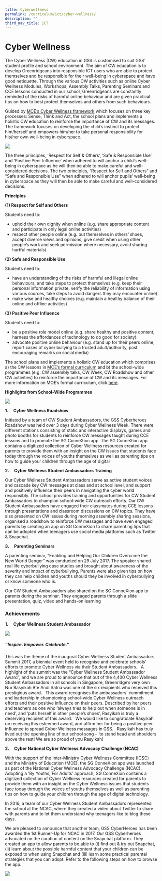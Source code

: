 ```yaml
---
title: Cyberwellness
permalink: /curriculum/ict/cyber-wellness/
description: ""
third_nav_title: ICT
---
```

# **Cyber Wellness**

The Cyber Wellness (CW) education in GSS is customised to suit GSS’ student profile and school environment. The aim of CW education is to develop Greenridgeans into responsible ICT users who are able to protect themselves and be responsible for their well-being in cyberspace and have good netiquette. Through the various CW activities such as online Cyber Wellness Modules, Workshops, Assembly Talks, Parenting Seminars and CCE lessons conducted in our school, Greenridgeans are constantly reminded of the risks of harmful online behaviour and are given practical tips on how to best protect themselves and others from such behaviours.

Guided by&nbsp;[MOE’s Cyber Wellness framework](https://www.moe.gov.sg/education/programmes/social-and-emotional-learning/cyber-wellness)&nbsp;which focuses on three key processes: Sense, Think and Act, the school plans and implements a holistic CW education to reinforce the importance of CW and its messages. The framework focuses on developing the child’s instinct to protect him/herself and empowers him/her to take personal responsibility for his/her own well-being in cyberspace.

![](/images/cyberwellness01.jpg)

The three principles, ‘Respect for Self &amp; Others’, ‘Safe &amp; Responsible Use’ and ‘Positive Peer Influence’ when adhered to will anchor a child’s well-being in cyberspace as he will then be able to make careful and well-considered decisions. The two principles, “Respect for Self and Others” and “Safe and Responsible Use” when adhered to will anchor pupils’ well-being in cyberspace as they will then be able to make careful and well-considered decisions.

**Principles**

**(1) Respect for Self and Others**

Students need to:

*   uphold their own dignity when online (e.g. share appropriate content and participate in only legal online activities)
*   respect other people online (e.g. put themselves in others’ shoes, accept diverse views and opinions, give credit when using other people’s work and seek permission where necessary, avoid sharing hurtful materials)


**(2) Safe and Responsible Use**

Students need to:

*   have an understanding of the risks of harmful and illegal online behaviours, and take steps to protect themselves (e.g. keep their personal information private, verify the reliability of information using various sources, take steps to avoid dangers they may encounter online)
*   make wise and healthy choices (e.g. maintain a healthy balance of their online and offline activities)


**(3) Positive Peer Influence**

Students need to:

*   be a positive role model online (e.g. share healthy and positive content, harness the affordances of technology to do good for society)
*   advocate positive online behaviour (e.g. stand up for their peers online, report cases of cyber bullying to a trusted adult/authority, post encouraging remarks on social media)


The school plans and implements a holistic CW education which comprises a) the CW lessons in&nbsp;[MOE’s formal curriculum](https://ictconnection.moe.edu.sg/cyber-wellness/cyber-wellness-101)&nbsp;and b) the school-wide programmes (e.g. CW assembly talks, CW Week, CW Roadshow and other CW activities) to reinforce the importance of CW and its messages. For more information on MOE’s formal curriculum, click&nbsp;[here](https://ictconnection.moe.edu.sg/cyber-wellness/cyber-wellness-101).

**Highlights from School-Wide Programmes**

![](/images/cyberwellness02.jpg)

**1.&nbsp;&nbsp;&nbsp;&nbsp; Cyber Wellness Roadshow**

Initiated by a team of CW Student Ambassadors, the GSS Cyberheroes Roadshow was held over 3 days during Cyber Wellness Week. There were different stations consisting of static and interactive displays, games and photo booths for students to reinforce CW messages taught during CCE lessons and to promote the SG ConneXion app. The SG ConneXion app contains a digitized collection of Cyber Wellness resources created for parents to provide them with an insight on the CW issues that students face today through the voices of youths themselves as well as parenting tips on how to guide your children through the age of digital








**2.&nbsp; &nbsp; &nbsp;Cyber Wellness Student Ambassadors Training**

Our Cyber Wellness Student Ambassadors serve as active student voices and cascade key CW messages at class and at school level, and support and positively influence their peers in navigating the cyber world responsibly. The school provides training and opportunities for CW Student Ambassadors to champion school-wide CW outreach efforts. Our CW Student Ambassadors have engaged their classmates during CCE lessons through presentations and classroom discussions on CW topics. They have also presented on CW issues during morning assembly sharing sessions, organised a roadshow to reinforce CW messages and have even engaged parents by creating an app on SG ConneXion to share parenting tips that can be adopted when teenagers use social media platforms such as Twitter &amp; Snapchat.

**3.&nbsp; &nbsp; &nbsp;Parenting Seminars**

A parenting seminar, “Enabling and Helping Our Children Overcome the New World Danger” was conducted on 29 July 2017. The speaker shared real life cyberbullying case studies and brought about awareness of the severity and impact of cyberbullying. Parents were also given tips on how they can help children and youths should they be involved in cyberbullying or know someone who is.

Our CW Student Ambassadors also shared on the SG ConneXion app to parents during the seminar. They engaged parents through a slide presentation, quiz, video and hands-on learning



### Achievements

**1.&nbsp; &nbsp; &nbsp;Cyber Wellness Student Ambassador**

![](/images/cyberwellness05.jpg)

##### “Inspire. Empower. Celebrate.”

This was the theme of the inaugural Cyber Wellness Student Ambassadors Summit 2017, a biennial event held to recognise and celebrate schools’ efforts to promote Cyber Wellness via their Student Ambassadors. &nbsp; A highlight of the summit was the “Cyber Wellness Student Ambassador Award”, and we are proud to announce that out of the 4,400 Cyber Wellness Student Ambassadors in all schools in Singapore, Greenridge’s very own Nur Rasyikah Bte Andi Satria was one of the six recipients who received this prestigious award. &nbsp; This award recognises the ambassadors’ commitment and leadership in championing school-wide Cyber Wellness outreach efforts and their positive influence on their peers. Described by her peers and teachers as one who ‘always tries to help out when someone is in need’, and ‘puts herself in other people’s shoes’, Rasyikah is truly a deserving recipient of this award. &nbsp; We would like to congratulate Rasyikah on receiving this esteemed award, and affirm her for being a positive peer influence to spread Cyber Wellness messages in GSS. &nbsp; Rasyikah has truly lived out the opening line of our school song – ‘to stand head and shoulders above the rest! We are so proud of you Rasyikah!


**2.&nbsp; &nbsp; &nbsp;Cyber National Cyber Wellness Advocacy Challenge (NCAC)**

With the support of the Inter-Ministry Cyber Wellness Committee (ICSC) and the Ministry of Education (MOE), the SG ConneXion app was launched as part of the National Cyber Wellness Advocacy Challenge (NCAC). Adopting a 'By Youths, For Adults' approach, SG ConneXion contains a digitized collection of Cyber Wellness resources created for parents to provide them with an insight on the Cyber Wellness issues that students face today through the voices of youths themselves as well as parenting tips on how to guide your children through the age of digital technology.

In 2016, a team of our Cyber Wellness Student Ambassadors represented the school at the NCAC, where they created a video about Twitter to share with parents and to let them understand why teenagers like to blog these days.

We are pleased to announce that another team, GSS CyberHeroes has been awarded the 1st Runner-Up for NCAC in 2017.&nbsp;Our GSS Cyberheroes advocated on the curation of content on the Snapchat platform. They created an app to allow parents to be able to (i) find out &amp; try out Snapchat, (ii) learn about the possible harmful content that your children can be exposed to when using Snapchat and (iii) learn some practical parental strategies that you can adopt. Refer to the following steps on how to browse the app.

![](/images/cyberwellness07-1.jpg)